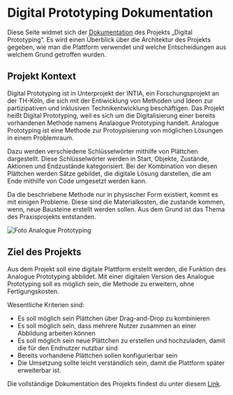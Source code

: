 # Digital Prototyping Dokumentation

Diese Seite widmet sich der [Dokumentation](https://praxisprojekt-2022-documentation.vercel.app/) des Projekts „Digital Prototyping“. Es
wird einen Überblick über die Architektur des Projekts gegeben, wie man die
Plattform verwendet und welche Entscheidungen aus welchem Grund getroffen
wurden.

## Projekt Kontext

Digital Prototyping ist in Unterprojekt der INTIA, ein Forschungsprojekt an der
TH-Köln, die sich mit der Entiwicklung von Methoden und Ideen zur partizipativen
und inklusiven Technikentwicklung beschäftigen. Das Projekt heißt Digital
Prototyping, weil es sich um die Digitalisierung einer bereits vorhandenen
Methode namens Analaogue Prototyping handelt. Analogue Prototyping ist eine
Methode zur Protoypisierung von möglichen Lösungen in einem Problemraum.

Dazu werden verschiedene Schlüsselwörter mithilfe von Plättchen dargestellt.
Diese Schlüsselwörter werden in Start, Objekte, Zustände, Aktionen und
Endzustände kategorisiert. Bei der Kombination von diesen Plättchen werden Sätze
gebildet, die digitale Lösung darstellen, die am Ende mithilfe von Code
umgesetzt werden kann.

Da die beschriebene Methode nur in physischer Form existiert, kommt es mit
einigen Probleme. Diese sind die Materialkosten, die zustande kommen, wenn, neue
Bausteine erstellt werden sollen. Aus dem Grund ist das Thema des Praxisprojekts
entstanden.

![Foto Analogue Prototyping](https://i.imgur.com/k4I6pyM.jpg)

## Ziel des Projekts

Aus dem Projekt soll eine digitale Plattform erstellt werden, die Funktion des
Analogue Prototyping abbildet. Mit einer digitalen Version des Analogue
Prototyping soll es möglich sein, die Methode zu erweitern, ohne
Fertigungskosten.

Wesentliche Kriterien sind:

- Es soll möglich sein Plättchen über Drag-and-Drop zu kombinieren
- Es soll möglich sein, dass mehrere Nutzer zusammen an einer Abbildung arbeiten
  können
- Es soll möglich sein neue Plättchen zu erstellen und hochzuladen, damit die
  für den Endnutzer nutzbar sind
- Bereits vorhandene Plättchen sollen konfigurierbar sein
- Die Umsetzung sollte leicht verständlich sein, damit die Plattform später
  erweiterbar ist.

Die vollständige Dokumentation des Projekts findest du unter diesem [Link](https://praxisprojekt-2022-documentation.vercel.app/).


